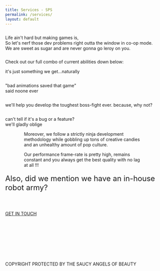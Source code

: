```yaml
---
title: Services - SPS
permalink: /services/
layout: default
---
```

<div class="services">
	<div class="banner">
	  <img src="{{ '/assets/images/banners/Video-Games-Services-South-East-Asia-Company.svg' }}" alt="">
	</div>
	<div>
		<p class="banner-text">Life ain't hard but making games is,<br>So let's nerf those dev problems right outta the window in co-op mode.<br>We are sweet as sugar and are never gonna go leroy on you.</p>
		<div class="banner-text" style="margin-top: 26px;">Check out our full combo of current abilities down below:</div>
	</div>
	<div class="flex-row">
		<div class="service">
			<img class="img-center"  src="{{ '/assets/images/games/Video-Games-2D-3D-Artwork-Service.svg' }}" alt="">
			<p class="banner-text">it's just something we get...naturally</p>
		</div>
		<div class="service">
			<img class="img-center" src="{{ '/assets/images/games/Video-Games-2D-3D-Animations-Service.svg' }}" alt="">
			<p class="banner-text">"bad animations saved that game"<br>said noone ever</p>
		</div>
	</div>
	<div class="flex-row">
		<div class="service">
			<img class="img-center" src="{{ '/assets/images/games/Video-Games-Development-Unity-Engine-Service.svg' }}" alt="">
			<p class="banner-text">we'll help you develop the toughest boss-fight ever. because, why not?</p>
		</div>
		<div class="service">
			<img class="img-center" src="{{ '/assets/images/games/Video-Games-Quality-Assurance-Service.svg' }}" alt="">
			<p class="banner-text">can't tell if it's a bug or a feature?<br>we'll gladly oblige</p>
		</div>
	</div>
	<div style="margin: 0 60px;">
		<p class="banner-text">Moreover, we follow a strictly ninja development methodology while gobbling up tons of creative candies and an unhealthy amount of pop culture.</p>
		<p class="banner-text">Our performance frame-rate is pretty high, remains constant and you always get the best quality with no lag at all !!!</p>
	</div>
	<div>
		<p style="font-size: 24px; margin-top: 20px;" class="banner-text">Also, did we mention we have an in-house robot army?</p>
	</div>
	<div style="margin-top: 60px;">
		<div class="sps-button-container services-link">
		  <a href="/services/" class="sps-button services-link">GET IN TOUCH</a>
		  <div class="shadow"></div>
		</div>
	</div>
	<footer>
	<div class="footer">
		<p style="z-index: 10; position: relative; top: 130px;">COPYRIGHT PROTECTED BY THE SAUCY ANGELS OF BEAUTY</p>
</div>	
<div class="Level-Up" style="text-align: left; ">
    <img  src="{{ '/assets/images/back-stickers/Level-Up.svg' }}" alt="">
  </div>
</footer>
</div>